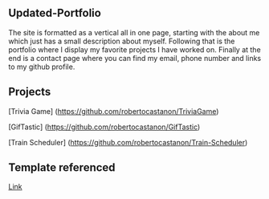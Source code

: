 ## Updated-Portfolio
The site is formatted as a vertical all in one page, starting with the about me which just has a small description about myself. Following that is the portfolio where I display my favorite projects I have worked on. Finally at the end is a contact page where you can find my email, phone number and links to my github profile.

## Projects
[Trivia Game] (https://github.com/robertocastanon/TriviaGame)

[GifTastic] (https://github.com/robertocastanon/GifTastic)

[Train Scheduler]
(https://github.com/robertocastanon/Train-Scheduler)


## Template referenced
[Link](https://startbootstrap.com/templates/scrolling-nav/)

